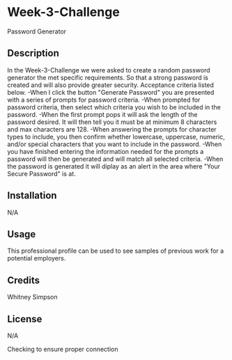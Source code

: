 # Week-3-Challenge
Password Generator
## Description
In the Week-3-Challenge we were asked to create a random password generator the met specific requirements. So that a strong password is created and will also provide greater security. Acceptance criteria listed below.
-When I click the button "Generate Password" you are presented with a series of prompts for password criteria.
-When prompted for password criteria, then select which criteria you wish to be included in the password.
-When the first prompt pops it will ask the length of the password desired. It will then tell you it must be at minimum 8 characters and max characters are 128.
-When answering the prompts for character types to include, you then confirm whether lowercase, uppercase, numeric, and/or special characters that you want to include in the password.
-When you have finished entering the information needed for the prompts a password will then be generated and will match all selected criteria.
-When the password is generated it will diplay as an alert in the area where "Your Secure Password" is at. 
## Installation
N/A
## Usage
This professional profile can be used to see samples of previous work for a potential employers.
## Credits
Whitney Simpson
## License
N/A

Checking to ensure proper connection 



